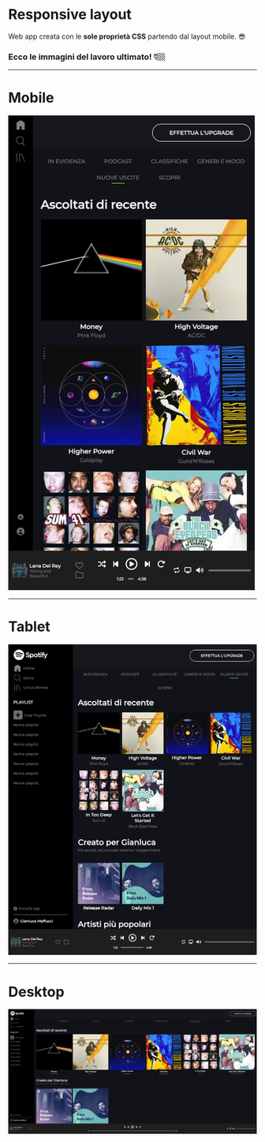 # Responsive layout

Web app creata con le <b>sole proprietà CSS</b> partendo dal layout mobile.  😎


### Ecco le immagini del lavoro ultimato! 👇🏼
---

# Mobile 

![Immagine](/screens/spotify_mobile.png)

---
# Tablet

![Immagine](/screens/spotify_md.png)

---
# Desktop

![Immagine](/screens/spotify_desktop.png)
